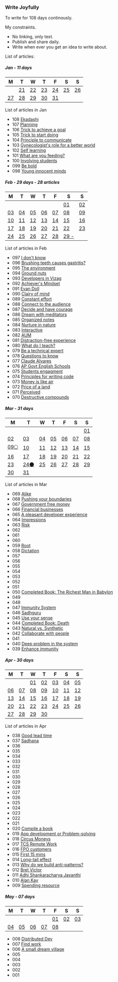 ### Write Joyfully 

To write for 108 days continously.  

My constraints.
+ No linking, only text.
+ Publish and share daily.
+ Write when ever you get an idea to write about.
  
List of articles:  

##### Jan - 11 days  

| M | T | W | T | F | S | S |
| -- | -- | -- | -- | -- | -- | -- |
|        | [21](108-ekadashi) | [22](107-planning) | [23](106-trick-to-achieve-a-goal) | [24](105-trick-to-start-doing) | [25](104-principle-to-communicate) | [26](103-gynecologists-role) |  
| [27](102-self-learning) | [28](101-what-are-you-feeding) | [29](100-involving-students) | [30](099-be-bold) | [31](098-young-innocent-minds) |        |        |  
  
  
List of articles in Jan
+ 108 [Ekadashi](108-ekadashi)
+ 107 [Planning](107-planning)
+ 106 [Trick to achieve a goal](106-trick-to-achieve-a-goal)
+ 105 [Trick to start doing](105-trick-to-start-doing)
+ 104 [Principle to communicate](104-principle-to-communicate)
+ 103 [Gynecologist's role for a better world](103-gynecologists-role)
+ 102 [Self learning](102-self-learning)
+ 101 [What are you feeding?](101-what-are-you-feeding)
+ 100 [Involving students](100-involving-students)
+ 099 [Be bold](099-be-bold)
+ 098 [Young innocent minds](098-young-innocent-minds)

##### Feb - 29 days - 28 articles  

| M | T | W | T | F | S | S |  
| -- | -- | -- | -- | -- | -- | -- |  
|        |        |        |        |        | [01](097-i-dont-know) | [02](096-brushing-teeth) |  
| [03](095-the-environment) | [04](094-groundnuts) | [05](093-developers-in-vizag) | [06](092-achiever-mindset) | [07](091-evan-doll) | [08](090-clarity-of-mind) | [09](089-constant-effort) |  
| [10](088-connect-to-the-audience) | [11](087-decide-and-have-courage) | [12](086-dream-with-meditators) | [13](085-organized-notes) | [14](084-nurture-in-nature) | [15](083-interactive) | [16](082-aum) |  
| [17](081-distraction-free-experience) | [18](080-what-do-i-teach) | [19](079-be-a-technical-expert) | [20](078-questions-to-know) | [21](077-claude-alvares) | [22](076-ap-govt-english-schools) | [23](075-students-engagment) |  
| [24](074-principles-for-writing-code) | [25](073-money-is-like-air) | [26](072-price-of-a-land) | [27](071-perceived) | [28](070-destructive-compounds) | [29 -]() |        |  
  
List of articles in Feb  
+ 097 [I don't know](097-i-dont-know)
+ 096 [Brushing teeth causes gastritis?](096-brushing-teeth)
+ 095 [The environment](095-the-environment)
+ 094 [Ground nuts](094-groundnuts)
+ 093 [Developers in Vizag](093-developers-in-vizag)
+ 092 [Achiever's Mindset](092-achiever-mindset)
+ 091 [Evan Doll](091-evan-doll)
+ 090 [Clairy of mind](090-clarity-of-mind)
+ 089 [Constant effort](089-constant-effort)
+ 088 [Connect to the audience](088-connect-to-the-audience)
+ 087 [Decide and have courage](087-decide-and-have-courage)
+ 086 [Dream with meditators](086-dream-with-meditators)
+ 085 [Organized notes](085-organized-notes)
+ 084 [Nurture in nature](084-nurture-in-nature)
+ 083 [Interactive](083-interactive)
+ 082 [AUM](082-aum)
+ 081 [Distraction-free experience](081-distraction-free-experience)
+ 080 [What do I teach?](080-what-do-i-teach)
+ 079 [Be a technical expert](079-be-a-technical-expert)
+ 078 [Questions to know](078-questions-to-know)
+ 077 [Claude Alvares](077-claude-alvares)
+ 076 [AP Govt English Schools](076-ap-govt-english-schools)
+ 075 [Students engagment](075-students-engagment)
+ 074 [Principles for writing code](074-principles-for-writing-code)
+ 073 [Money is like air](073-money-is-like-air)
+ 072 [Price of a land](072-price-of-a-land)
+ 071 [Perceived](071-perceived)
+ 070 [Destructive compounds](070-destructive-compounds)

##### Mar - 31 days    

| M | T | W | T | F | S | S |
| -- | -- | -- | -- | -- | -- | -- |
|        |        |        |        |        |        | [01](069-alike) |  
| [02](068-pushing-the-boundaries) | [03](067-government-free-money) | [04](066-financial-businesses) | [05](065-a-pleasant-developer-experience) | [06](064-impressions) | [07](063-risk) | [08]() |  
| [09🌕]() | [10]() | [11](059-root) | [12](058-dictation) | [13]() | [14]() | [15]() |  
| [16]() | [17]() | [18]() | [19]() | [20](050-the-richest-man-in-babylon) | [21]() | [22]() |  
| [23](047-immunity-system) | [24🌑](046-sadhguru) | [25](045-use-your-sense) | [26](044-completed-book-death) | [27](043-natural-vs-synthetic) | [28](042-collaborate-with-people) | [29]() |  
| [30](040-deep-problem-in-the-system) | [31](039-enhance-immunity) |        |        |        |        |        |  
  
List of articles in Mar  
+ 069 [Alike](069-alike)
+ 068 [Pushing your boundaries](068-pushing-the-boundaries)
+ 067 [Government free money](067-government-free-money)
+ 066 [Financial businesses](066-financial-businesses)
+ 065 [A pleasant developer experience](065-a-pleasant-developer-experience)
+ 064 [Impressions](064-impressions)
+ 063 [Risk](063-risk)
+ 062
+ 061
+ 060
+ 059 [Root](059-root)
+ 058 [Dictation](058-dictation)
+ 057
+ 056
+ 055
+ 054
+ 053
+ 052
+ 051
+ 050 [Completed Book: The Richest Man in Babylon](050-the-richest-man-in-babylon)
+ 049
+ 048
+ 047 [Immunity System](047-immunity-system)
+ 046 [Sadhguru](046-sadhguru)
+ 045 [Use your sense](045-use-your-sense)
+ 044 [Completed Book: Death](044-completed-book-death)
+ 043 [Natural vs. Synthetic](043-natural-vs-synthetic)
+ 042 [Collaborate with people](042-collaborate-with-people)
+ 041
+ 040 [Deep problem in the system](040-deep-problem-in-the-system)
+ 039 [Enhance immunity](039-enhance-immunity)


##### Apr - 30 days    

| M | T | W | T | F | S | S |  
| -- | -- | -- | -- | -- | -- | -- |  
|        |        | [01](038-good-lead-time) | [02](037-sadhana) | [03]() | [04]() | [05]() |  
| [06]() | [07]() | [08]() | [09]() | [10]() | [11]() | [12]() |  
| [13]() | [14]() | [15]() | [16]() | [17]() | [18]() | [19](020-compile-a-book) |  
| [20](019-app-dev-or-problem-solving) | [21](018-circus-monkeys) | [22](017-tcs-remote-work) | [23](016-fpo-customers) | [24](015-first-15-mins) | [25](014-long-tail-effect) | [26](013-why-do-we-build-anti-patterns) |  
| [27](012-bret-victor) | [28](011-adhi-shankaracharya-jayanthi) | [29](010-alan-kay) | [30](009-spending-resource) |        |        |        |  
   
List of articles in Apr  
+ 038 [Good lead time](038-good-lead-time)
+ 037 [Sadhana](037-sadhana)
+ 036
+ 035
+ 034
+ 033
+ 032
+ 031
+ 030
+ 029
+ 028
+ 027
+ 026
+ 025
+ 024
+ 023
+ 022
+ 021
+ 020 [Compile a book](020-compile-a-book)
+ 019 [App development or Problem-solving](019-app-dev-or-problem-solving)
+ 018 [Circus Moneys](018-circus-monkeys)
+ 017 [TCS Remote Work](017-tcs-remote-work)
+ 016 [FPO customers](016-fpo-customers)
+ 015 [First 15 mins](015-first-15-mins)
+ 014 [Long-tail effect](014-long-tail-effect)
+ 013 [Why do we build anti-patterns?](013-why-do-we-build-anti-patterns)
+ 012 [Bret Victor](012-bret-victor)
+ 011 [Adhi Shankaracharya Jayanthi](011-adhi-shankaracharya-jayanthi)
+ 010 [Alan Kay](010-alan-kay)
+ 009 [Spending resource](009-spending-resource)


##### May - 07 days   

| M | T | W | T | F | S | S |  
| -- | -- | -- | -- | -- | -- | -- |  
|        |        |        |        | [01](008-distributed-dev) | [02](007-find-work) | [03](006-a-small-dream-village) |  
| [04]() | [05]() | [06]() | [07]() | [08]() |        |        |  
  
+ 008 [Distributed Dev](008-distributed-dev)
+ 007 [Find work](007-find-work)
+ 006 [A small dream village](006-a-small-dream-village)
+ 005
+ 004
+ 003
+ 002
+ 001
